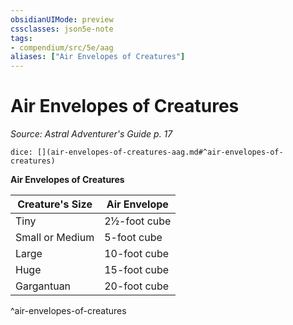 ```yaml
---
obsidianUIMode: preview
cssclasses: json5e-note
tags:
- compendium/src/5e/aag
aliases: ["Air Envelopes of Creatures"]
---
```

# Air Envelopes of Creatures
*Source: Astral Adventurer's Guide p. 17* 

`dice: [](air-envelopes-of-creatures-aag.md#^air-envelopes-of-creatures)`

**Air Envelopes of Creatures**

| Creature's Size | Air Envelope |
|-----------------|--------------|
| Tiny | 2½-foot cube |
| Small or Medium | 5-foot cube |
| Large | 10-foot cube |
| Huge | 15-foot cube |
| Gargantuan | 20-foot cube |
^air-envelopes-of-creatures